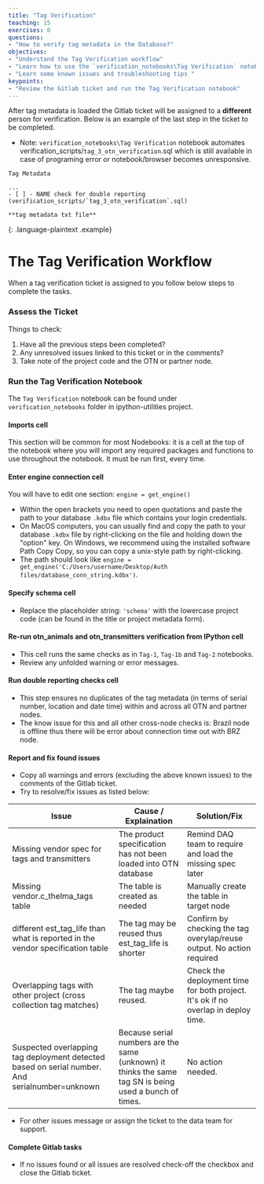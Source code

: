 ```yaml
---
title: "Tag Verification"
teaching: 15
exercises: 0
questions:
- "How to verify tag metadata in the Database?"
objectives:
- "Understand the Tag Verification workflow"
- "Learn how to use the `verification_notebooks\Tag Verification` notebook"
- "Learn some known issues and troubleshooting tips "
keypoints:
- "Review the Gitlab ticket and run the Tag Verification notebook"
---
```


After tag metadata is loaded the Gitlab ticket will be assigned to a **different** person for verification.
Below is an example of the last step in the ticket to be completed.
- Note: `verification_notebooks\Tag Verification` notebook automates verification_scripts/`tag_3_otn_verification`.sql 
which is still available in case of programing error or notebook/browser becomes unresponsive. 


~~~
Tag Metadata

...
- [ ] - NAME check for double reporting (verification_scripts/`tag_3_otn_verification`.sql)

**tag metadata txt file**
~~~
{: .language-plaintext .example}


# The Tag Verification Workflow 
When a tag verification ticket is assigned to you follow below steps to complete the tasks.  

### Assess the Ticket

Things to check:

1. Have all the previous steps been completed?  
1. Any unresolved issues linked to this ticket or in the comments?
1. Take note of the project code and the OTN or partner node.   


### Run the Tag Verification Notebook

The `Tag Verification` notebook can be found under `verification_notebooks`
folder in ipython-utilities project.

#### Imports cell
This section will be common for most Nodebooks: it is a cell at the top of the notebook where you will import any required packages and functions to use throughout the notebook. It must be run first, every time.

#### Enter engine connection cell
You will have to edit one section: `engine = get_engine()`
- Within the open brackets you need to open quotations and paste the path to your database `.kdbx` file which contains your login credentials.
- On MacOS computers, you can usually find and copy the path to your database `.kdbx` file by right-clicking on the file and holding down the "option" key. On Windows, we recommend using the installed software Path Copy Copy, so you can copy a unix-style path by right-clicking.
- The path should look like `engine = get_engine('C:/Users/username/Desktop/Auth files/database_conn_string.kdbx')`.

#### Specify schema cell
- Replace the placeholder string: `'schema'` with the lowercase project code (can be found in the title or project metadata form).

#### Re-run otn_animals and otn_transmitters verification from IPython cell
- This cell runs the same checks as in `Tag-1`, `Tag-1b` and `Tag-2` notebooks.
- Review any unfolded warning or error messages.

#### Run double reporting checks cell
- This step ensures no duplicates of the tag metadata (in terms of serial number, location and date time) within and across all OTN and partner nodes.
- The know issue for this and all other cross-node checks is: Brazil node is offline thus 
there will be error about connection time out with BRZ node.   

#### Report and fix found issues
- Copy all warnings and errors (excluding the above known issues) to the comments of the Gitlab ticket.
- Try to resolve/fix issues as listed below:

| Issue                                                                                          | Cause / Explaination                                                                                    | Solution/Fix                                                                      |
|------------------------------------------------------------------------------------------------|---------------------------------------------------------------------------------------------------------|-----------------------------------------------------------------------------------|
| Missing vendor spec for tags and transmitters                                                  | The product specification has not been loaded into OTN database                                         | Remind DAQ team to require and load the missing spec later                        |
| Missing vendor.c_thelma_tags table                                                             | The table is created as needed                                                                          | Manually create the table in target node                                          |
| different est_tag_life than what is reported in the vendor specification table                 | The tag may be reused thus est_tag_life is shorter                                                      | Confirm by checking the tag overylap/reuse output. No action required             |
| Overlapping tags with other project (cross collection tag matches)                             | The tag maybe reused.                                                                                   | Check the deployment time for both project. It's ok if no overlap in deploy time. |
| Suspected overlapping tag deployment detected based on serial number. And serialnumber=unknown | Because serial numbers are the same (unknown) it thinks the same tag SN is being used a bunch of times. | No action needed.                                                                 |

- For other issues message or assign the ticket to the data team for support. 

#### Complete Gitlab tasks 

- If no issues found or all issues are resolved check-off the checkbox and close the Gitlab ticket.  
